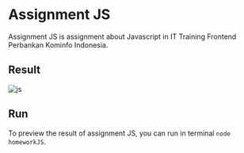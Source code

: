 # Assignment JS

Assignment JS is assignment about Javascript in IT Training Frontend Perbankan Kominfo Indonesia.

## Result

![js](https://user-images.githubusercontent.com/71351196/130908476-c4cde0d4-32ab-4c4c-8e20-3b6e8f6b17f4.jpg)

## Run

To preview the result of assignment JS, you can run in terminal `node homeworkJS`.